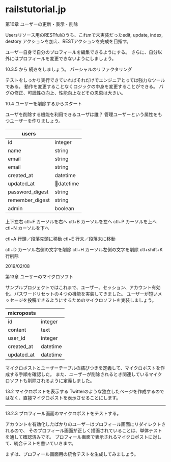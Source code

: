 # railstutorial.jp

第10章 ユーザーの更新・表示・削除

Usersリソース用のRESTfulのうち、これmで未実装だったedit, update, index, destory アクションを加え、RESTアクションを完成を目指す。

ユーザー自身で自分のプロフィールを編集できるようにする。
さらに、自分以外にはプロフィールを変更できないようにしましょう。

10.3.5 から 続きをしましょう。
パーシャルのリファクタリング

テストをしっかり実行できていればそれだけでエンジニアとっては強力なツールである。
動作を変更することなくロジックの中身を変更することができる。
バグの修正、可読性の向上、性能向上などその恩恵は大きい。

10.4 ユーザーを削除するからスタート

ユーザを削除する機能を利用できるユーザは誰？
管理ユーザーという属性をもつユーザーを作りましょう。

 |users||
 |-|-
 |id|integer
 |name|string
 |email|string
 |email|string
 |created_at|datetime
 |updated_at|datetime
 |password_digest|string
 |remember_digest|string
 |admin|boolean

 上下左右
 ctl+F カーソルを右へ
 ctl+B カーソルを左へ
 ctl+P カーソルを上へ
 ctl+N カーソルを下へ

 ctl+A 行頭／段落先頭に移動
 ctl+E 行末／段落末に移動

 ctl+D カーソル右側の文字を削除
 ctl+H カーソル左側の文字を削除
 ctl+shift+K 行削除


2019/02/08

第13章 ユーザーのマイクロソフト

サンプルプロジェクトではこれまで、ユーザー、セッション、アカウント有効化、パスワードリセットの４つの機能を実装してきました。
ユーザーが短いメッセージを投稿できるようにするためのマイクロソフトを実装しましょう。

|microposts||
|-|-
|id|integer
|content|text
|user_id|integer
|created_at|datetime
|updated_at|datetime


マイクロポストとユーザーテーブルの結びつきを定義して、マイクロポストを作成する手順を確認した。
また、ユーザーが削除されるとき関連しているマイクロソフトも削除されるように定義しました。

13.2 マイクロポストを表示する
Twitterのような独立したページを作成するのではなく、直接マイクロポストを表示させることにします。

---
13.2.3  プロフィール画面のマイクロポストをテストする。

アカウントを有効化したばかりのユーザーはプロフィール画面にリダイレクトされるので、
そのプロフィール画面が正しく描画されていることは、単体テストを通して確認済みです。
プロフィール画面で表示されるマイクロポストに対して、統合テストを書いていきます。

まずは、プロフィール画面用の統合テストを生成してみましょう。
